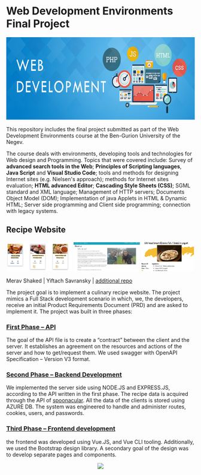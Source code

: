 # Web Development Environments Final Project

<p align="center">
<img src="Media/61be16afc2df9.jpg"  width="700" height="220">
</p>

This repository includes the final project submitted as part of the Web Development Environments course at the Ben-Gurion University of the Negev. 

The course deals with environments, developing tools and technologies for Web design and Programming. Topics that were covered include: Survey of **advanced search tools in the Web**; **Principles of Scripting languages**, **Java Script** and **Visual Studio Code**; tools and methods for designing Internet sites (e.g. Nielsen's approach); methods for Internet sites evaluation; **HTML advanced Editor**; **Cascading Style Sheets (CSS)**; SGML standard and XML language; Management of HTTP servers; Documents Object Model (DOM); Implementation of java Applets in HTML & Dynamic HTML; Server side programming and Client side programming; connection with legacy systems.


## Recipe Website

<p float="left">
  <img src="Media/ass3_3.jpeg" width=35% />
  <img src="Media/ass3_6.jfif" width=35% />
  <img src="Media/ass3_2.png" width=28% />
</p>

Merav Shaked | Yiftach Savransky | [additional repo](https://github.com/SISE-Web-Development-Environments/assignment-3-2-v2-yiftach-merav)

The project goal is to implement a culinary recipe website. The project mimics a Full Stack development scenario in which, we, the developers, receive an initial Product Requirements Document (PRD) and are asked to implement it. 
The project was built in three phases:
 
### [First Phase – API](https://app.swaggerhub.com/apis/shmera6/Assignment3.1/1.0.5)

The goal of the API file is to create a “contract” between the client and the server. It establishes an agreement on the resources and actions of the server and how to get/request them. We used swagger with OpenAPI Specification – Version V3 format.
 
### [Second Phase – Backend Development]()

We implemented the server side using NODE.JS and EXPRESS.JS, according to the API written in the first phase. The recipe data is acquired through the API of [spoonacular](https://spoonacular.com/food-api). All the data of the clients is stored using AZURE DB. The system was engineered to handle and administer routes, cookies, users, and passwords.
 

### [Third Phase – Frontend development]()

the frontend was developed using Vue.JS, and Vue CLI tooling. Additionally, we used the Bootstrap design library. A secondary goal of the design was to develop separate pages and components.



<p align="center">
<img src="https://in.bgu.ac.il/marketing/DocLib/Pages/graphics/heb-en-arabic-logo-small.png">
</p>
